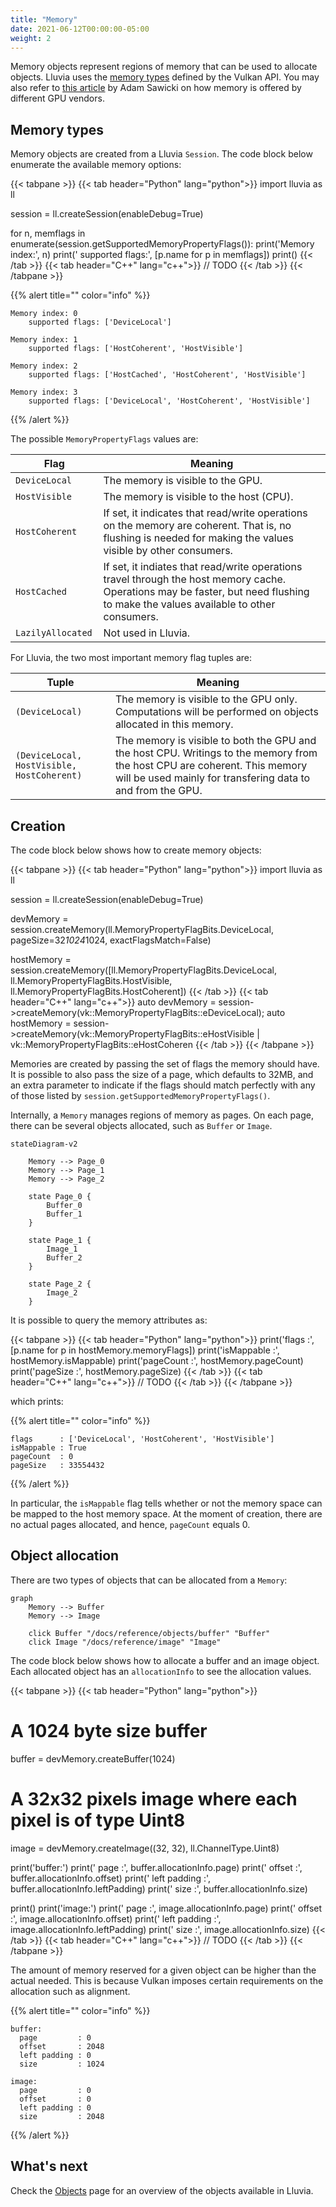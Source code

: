 ```yaml
---
title: "Memory"
date: 2021-06-12T00:00:00-05:00
weight: 2
---
```


Memory objects represent regions of memory that can be used to allocate objects. Lluvia uses the [memory types][1] defined by the Vulkan API. You may also refer to [this article][2] by Adam Sawicki on how memory is offered by different GPU vendors.


## Memory types

Memory objects are created from a Lluvia `Session`. The code block below enumerate the available memory options:

{{< tabpane >}}
{{< tab header="Python" lang="python">}}
import lluvia as ll

session = ll.createSession(enableDebug=True)

for n, memflags in enumerate(session.getSupportedMemoryPropertyFlags()):
    print('Memory index:', n)
    print('    supported flags:', [p.name for p in memflags])
    print()
{{< /tab >}}
{{< tab header="C++" lang="c++">}}
// TODO
{{< /tab >}}
{{< /tabpane >}}

{{% alert title="" color="info" %}}
```
Memory index: 0
    supported flags: ['DeviceLocal']

Memory index: 1
    supported flags: ['HostCoherent', 'HostVisible']

Memory index: 2
    supported flags: ['HostCached', 'HostCoherent', 'HostVisible']

Memory index: 3
    supported flags: ['DeviceLocal', 'HostCoherent', 'HostVisible']
```
{{% /alert %}}

The possible `MemoryPropertyFlags` values are:


| Flag               | Meaning                                                                                                                                                                           |
|--------------------|-----------------------------------------------------------------------------------------------------------------------------------------------------------------------------------|
| `DeviceLocal`      | The memory is visible to the GPU.                                                                                                                                                 |
| `HostVisible`      | The memory is visible to the host (CPU).                                                                                                                                          |
| `HostCoherent`     | If set, it indicates that read/write operations on the memory are coherent. That is, no flushing is needed for making the values visible by other consumers.                      |
| `HostCached`       | If set, it indiates that read/write operations travel through the host memory cache. Operations may be faster, but need flushing to make the values available to other consumers. |
| `LazilyAllocated ` | Not used in Lluvia.                                                                                                                                                               |


For Lluvia, the two most important memory flag tuples are:

| Tuple                                      | Meaning                                                                                                                                                                                   |
|--------------------------------------------|-------------------------------------------------------------------------------------------------------------------------------------------------------------------------------------------|
| `(DeviceLocal)`                            | The memory is visible to the GPU only. Computations will be performed on objects allocated in this memory.                                                                                |
| `(DeviceLocal, HostVisible, HostCoherent)` | The memory is visible to both the GPU and the host CPU. Writings to the memory from the host  CPU are coherent. This memory will be used mainly for transfering data to and from the GPU. |


## Creation

The code block below shows how to create memory objects:

{{< tabpane >}}
{{< tab header="Python" lang="python">}}
import lluvia as ll

session = ll.createSession(enableDebug=True)

devMemory = session.createMemory(ll.MemoryPropertyFlagBits.DeviceLocal, pageSize=32*1024*1024, exactFlagsMatch=False)

hostMemory = session.createMemory([ll.MemoryPropertyFlagBits.DeviceLocal,
                                   ll.MemoryPropertyFlagBits.HostVisible,
                                   ll.MemoryPropertyFlagBits.HostCoherent])
{{< /tab >}}
{{< tab header="C++" lang="c++">}}
auto devMemory  = session->createMemory(vk::MemoryPropertyFlagBits::eDeviceLocal);
auto hostMemory = session->createMemory(vk::MemoryPropertyFlagBits::eHostVisible |
                                        vk::MemoryPropertyFlagBits::eHostCoheren
{{< /tab >}}
{{< /tabpane >}}

Memories are created by passing the set of flags the memory should have. It is possible to also pass the size of a page, which defaults to 32MB, and an extra parameter to indicate if the flags should match perfectly with any of those listed by `session.getSupportedMemoryPropertyFlags()`.

Internally, a `Memory` manages regions of memory as pages. On each page, there can be several objects allocated, such as `Buffer` or `Image`.

```mermaid
stateDiagram-v2

    Memory --> Page_0
    Memory --> Page_1
    Memory --> Page_2

    state Page_0 {
        Buffer_0
        Buffer_1
    }

    state Page_1 {
        Image_1
        Buffer_2
    }

    state Page_2 {
        Image_2
    }       
```

It is possible to query the memory attributes as:

{{< tabpane >}}
{{< tab header="Python" lang="python">}}
print('flags      :', [p.name for p in hostMemory.memoryFlags])
print('isMappable :', hostMemory.isMappable)
print('pageCount  :', hostMemory.pageCount)
print('pageSize   :', hostMemory.pageSize)
{{< /tab >}}
{{< tab header="C++" lang="c++">}}
// TODO
{{< /tab >}}
{{< /tabpane >}}

which prints:

{{% alert title="" color="info" %}}
```
flags      : ['DeviceLocal', 'HostCoherent', 'HostVisible']
isMappable : True
pageCount  : 0
pageSize   : 33554432
```
{{% /alert %}}

In particular, the `isMappable` flag tells whether or not the memory space can be mapped to the host memory space. At the moment of creation, there are no actual pages allocated, and hence, `pageCount` equals 0.


## Object allocation

There are two types of objects that can be allocated from a `Memory`:

```mermaid
graph
    Memory --> Buffer
    Memory --> Image

    click Buffer "/docs/reference/objects/buffer" "Buffer"
    click Image "/docs/reference/image" "Image"
```

The code block below shows how to allocate a buffer and an image object. Each allocated object has an `allocationInfo` to see the allocation values.

{{< tabpane >}}
{{< tab header="Python" lang="python">}}
# A 1024 byte size buffer
buffer = devMemory.createBuffer(1024)

# A 32x32 pixels image where each pixel is of type Uint8
image = devMemory.createImage((32, 32), ll.ChannelType.Uint8)

print('buffer:')
print('  page         :', buffer.allocationInfo.page)
print('  offset       :', buffer.allocationInfo.offset)
print('  left padding :', buffer.allocationInfo.leftPadding)
print('  size         :', buffer.allocationInfo.size)

print()
print('image:')
print('  page         :', image.allocationInfo.page)
print('  offset       :', image.allocationInfo.offset)
print('  left padding :', image.allocationInfo.leftPadding)
print('  size         :', image.allocationInfo.size)
{{< /tab >}}
{{< tab header="C++" lang="c++">}}
// TODO
{{< /tab >}}
{{< /tabpane >}}

The amount of memory reserved for a given object can be higher than the actual needed. This is because Vulkan imposes certain requirements on the allocation such as alignment.

{{% alert title="" color="info" %}}
```
buffer:
  page         : 0
  offset       : 2048
  left padding : 0
  size         : 1024

image:
  page         : 0
  offset       : 0
  left padding : 0
  size         : 2048
```
{{% /alert %}}

## What's next

Check the [Objects](/docs/reference/objects) page for an overview of the objects available in Lluvia.

[1]: https://vulkan.lunarg.com/doc/view/1.2.176.1/mac/chunked_spec/chap11.html
[2]: https://asawicki.info/news_1740_vulkan_memory_types_on_pc_and_how_to_use_them

